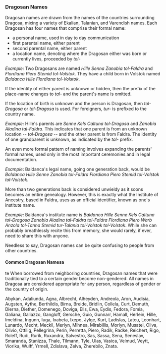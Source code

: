 ### Dragosan Names

Dragosan names are drawn from the names of the countries surrounding Dragosa,
mixing a variety of Ekalian, Talanian, and Varendish names. Each Dragosan
has four names that comprise their formal name:

- a personal name, used in day to day communication
- first parental name, either parent
- second parental name, either parent
- a location name, denoting where the Dragosan either was born or currently lives,
  proceeded by *tol-*

*Example:* Two Dragosans are named *Hille Senna Zanobia tol-Faldra*
and *Flordiana Piero Stemid tol-Volstok*. They have a child born in Volstok 
named *Baldanca Hille Flordiana tol-Volstok*.

If the identity of either parent is unknown or hidden, then the prefix of the place-name
changes to *tal-* and the parent's name is omitted.

If the location of birth is unknown and the person is Dragosan, then *tol-Dragosa* or
*tal-Dragosa* is used. For foreigners, *tur-* is prefixed to the country name.

*Example:* Hille's parents are *Senne Kels Caltuna tol-Dragosa* and *Zanobia Aladina tal-Faldra*.
This indicates that one parent is from an unknown location -- *tol-Dragosa* -- and the
other parent is from Faldra. The identity of one grandparent is unknown, as indicated by
the *tal-* prefix.

An even more formal pattern of naming involves expanding the parents' formal names, used
only in the most important ceremonies and in legal documentation. 

*Example*: Baldanca's legal name, going one generation back, would be 
*Baldanca Hille Senne Zanobia tol-Faldra Flordiana Piero Stemid tol-Volstok tol-Volstok*.

More than two generations back is considered unwieldy as it soons becomes an entire
genealogy. However, this is exactly what the Institute of Ancestry, based in Faldra, uses
as an official identifier, known as one's institute name.

*Example:* Baldanca's institute name is 
*Baldanca Hille Senne Kels Caltuna tol-Dragosa Zanobia Aladina tal-Faldra tol-Faldra Flordiana Piero Warb Anzola tol-Tanna Stemid tur-Talania tol-Volstok tol-Volstok*.
While she can probably breathlessly recite this from memory, she would rarely, if ever, need to share this with anyone.

Needless to say, Dragosan names can be quite confusing to people from other countries.

#### Common Dragosan Namesa
te
When borrowed from neighboring countries, Dragosan names that were traditionally tied to a
certain gender become non-gendered. All names in Dragosa are considered appropriate for
any person, regardless of gender or the country of origin.

Abykan, Adaliunda, Agna, Albrecht, Alheyden, Andreola, Aron, Audisia, Augsten, Aythe, Berthildis, Birna, Breide, Bridlin, Collela, Curt, Demuth, Dierna, Diether,
Domenego, Doviga, Ells, Ewa, Eydis, Fedora, Fomia, Galiana, Galiazzo, Gangloff, Gersche, Guio, Gunnarr, Hamall, Herlein, Hille, Imeldina, Ingunn, Iuga,
Ixabeta, Ixepo, Jylge, Kurt, Ladislas, Latcu, Leonhart, Lunardo, Mecht, Meckil, Merlyn, Mihnea, Mirabillis, Morlyn, Musatei, Oliva, Olivio, Ottilig, Pellegrina, Perin,
Perretta, Piero, Radik, Radke, Reichert, Rigo, Roleff, Rudi, Rurik, Ruxandra, Salvestro, Sas, Sassa, Sena, Seneslav, Smaranda, Stanizza, Thale, Tilmann, Tyle, Ulas,
Vasica, Velmud, Veytt, Viorika, Wulff, Yrmell, Zdislava, Zelva, Zherebilo, Znata.

